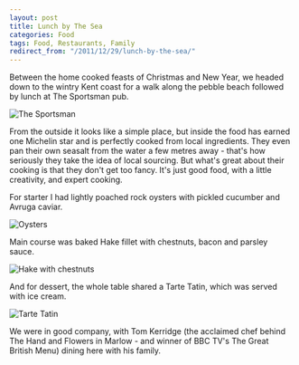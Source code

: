```yaml
---
layout: post
title: Lunch by The Sea
categories: Food
tags: Food, Restaurants, Family
redirect_from: "/2011/12/29/lunch-by-the-sea/"
---
```


Between the home cooked feasts of Christmas and New Year, we headed down to the wintry Kent coast for a walk along the pebble beach followed by lunch at The Sportsman pub.

![The Sportsman](https://farm4.staticflickr.com/3880/14981238909_de467dd631_b.jpg)

From the outside it looks like a simple place, but inside the food has earned one Michelin star and is perfectly cooked from local ingredients. They even pan their own seasalt from the water a few metres away - that's how seriously they take the idea of local sourcing. But what's great about their cooking is that they don't get too fancy. It's just good food, with a little creativity, and expert cooking.

For starter I had lightly poached rock oysters with pickled cucumber and Avruga caviar.

![Oysters](https://farm4.staticflickr.com/3903/15168356292_5395e42efa_b.jpg)

Main course was baked Hake fillet with chestnuts, bacon and parsley sauce.

![Hake with chestnuts](https://farm4.staticflickr.com/3841/14982294489_ca1137e19a_b.jpg)

And for dessert, the whole table shared a Tarte Tatin, which was served with ice cream.

![Tarte Tatin](https://farm4.staticflickr.com/3882/15158825046_c292eb02b5_b.jpg)

We were in good company, with Tom Kerridge (the acclaimed chef behind The Hand and Flowers in Marlow - and winner of BBC TV's The Great British Menu) dining here with his family.
